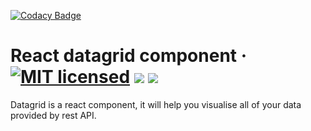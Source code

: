 [![Codacy Badge](https://api.codacy.com/project/badge/Grade/2f693147f5d443feae89cdc3f6920917)](https://app.codacy.com/app/marwen.cherif/datagrid?utm_source=github.com&utm_medium=referral&utm_content=chrifmarwen/datagrid&utm_campaign=Badge_Grade_Settings)
# React datagrid component · [![MIT licensed](https://img.shields.io/badge/license-MIT-blue.svg)](https://raw.githubusercontent.com/hyperium/hyper/master/LICENSE) ![](https://img.shields.io/travis/chrifmarwen/datagrid/master.svg?label=master) ![](https://img.shields.io/travis/chrifmarwen/datagrid/dev.svg?label=dev)

Datagrid is a react component, it will help you visualise all of your data provided by rest API.

